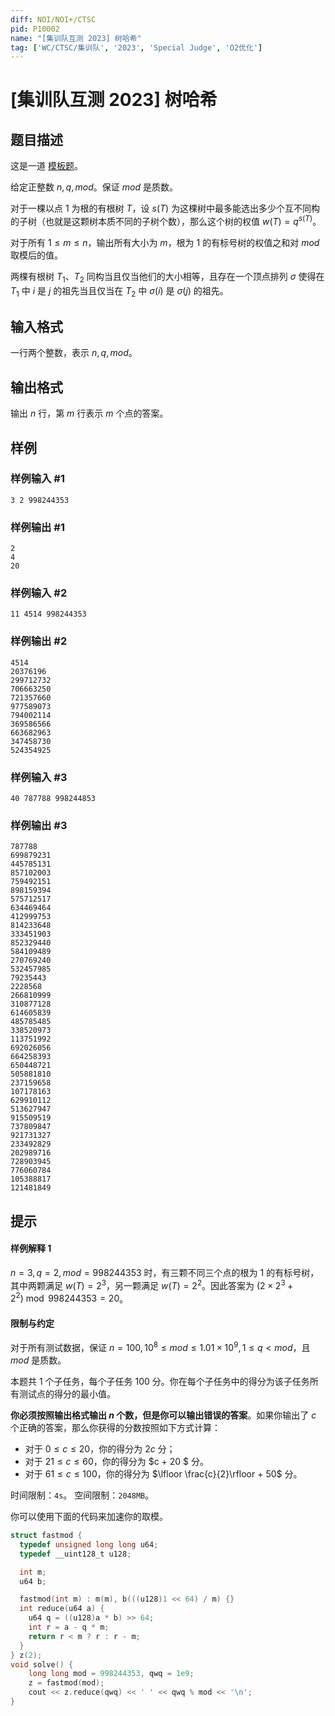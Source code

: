 ```yaml
---
diff: NOI/NOI+/CTSC
pid: P10002
name: "[集训队互测 2023] 树哈希"
tag: ['WC/CTSC/集训队', '2023', 'Special Judge', 'O2优化']
---
```

# [集训队互测 2023] 树哈希
## 题目描述

这是一道 [模板题](https://uoj.ac/problem/763)。

给定正整数 $n,q,mod$。保证 $mod$ 是质数。

对于一棵以点 $1$ 为根的有根树 $T$，设 $s(T)$ 为这棵树中最多能选出多少个互不同构的子树（也就是这颗树本质不同的子树个数），那么这个树的权值 $w(T) = q^{s(T)}$。

对于所有 $1 \le m \le n$，输出所有大小为 $m$，根为 $1$ 的有标号树的权值之和对 $mod$ 取模后的值。

两棵有根树 $T_1$、$T_2$ 同构当且仅当他们的大小相等，且存在一个顶点排列 $\sigma$ 使得在 $T_1$ 中 $i$ 是 $j$ 的祖先当且仅当在 $T_2$ 中 $\sigma(i)$ 是 $\sigma(j)$ 的祖先。

## 输入格式

一行两个整数，表示 $n,q,mod$。

## 输出格式

输出 $n$ 行，第 $m$ 行表示 $m$ 个点的答案。
## 样例

### 样例输入 #1
```
3 2 998244353
```
### 样例输出 #1
```
2
4
20
```
### 样例输入 #2
```
11 4514 998244353
```
### 样例输出 #2
```
4514
20376196
299712732
706663250
721357660
977589073
794002114
369586566
663682963
347458730
524354925
```
### 样例输入 #3
```
40 787788 998244853
```
### 样例输出 #3
```
787788
699879231
445785131
857102003
759492151
898159394
575712517
634469464
412999753
814233648
333451903
852329440
584109489
270769240
532457985
79235443
2228568
266810999
310877128
614605839
485785485
338520973
113751992
692026056
664258393
650448721
505881810
237159658
107178163
629910112
513627947
915509519
737809847
921731327
233492829
202989716
728903945
776060784
105388817
121481849
```
## 提示

#### 样例解释 1

$n=3,q=2,mod=998244353$ 时，有三颗不同三个点的根为 $1$ 的有标号树，其中两颗满足 $w(T)=2^3$，另一颗满足 $w(T)=2^2$。因此答案为 $(2 \times 2^3+2^2) \bmod 998244353 = 20$。

#### 限制与约定

对于所有测试数据，保证 $n = 100, 10^8 \le mod \le 1.01 \times 10^9, 1 \le q < mod$，且 $mod$ 是质数。

本题共 $1$ 个子任务，每个子任务 $100$ 分。你在每个子任务中的得分为该子任务所有测试点的得分的最小值。

**你必须按照输出格式输出 $n$ 个数，但是你可以输出错误的答案**。如果你输出了 $c$ 个正确的答案，那么你获得的分数按照如下方式计算：

- 对于 $0 \le c \le 20$，你的得分为 $2c$ 分；
- 对于 $21 \le c \le 60$，你的得分为 $c + 20 $ 分。
- 对于 $61 \le c \le 100$，你的得分为 $\lfloor \frac{c}{2}\rfloor + 50$ 分。

时间限制：$\texttt{4s}$。
空间限制：$\texttt{2048MB}$。

你可以使用下面的代码来加速你的取模。

```cpp
struct fastmod {
  typedef unsigned long long u64;
  typedef __uint128_t u128;

  int m;
  u64 b;

  fastmod(int m) : m(m), b(((u128)1 << 64) / m) {}
  int reduce(u64 a) {
    u64 q = ((u128)a * b) >> 64;
    int r = a - q * m;
    return r < m ? r : r - m;
  }
} z(2);
void solve() {
	long long mod = 998244353, qwq = 1e9;
	z = fastmod(mod);
	cout << z.reduce(qwq) << ' ' << qwq % mod << '\n';
}
```
